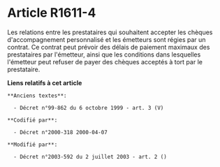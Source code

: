 # Article R1611-4

Les relations entre les prestataires qui souhaitent accepter les chèques d'accompagnement personnalisé et les émetteurs sont
régies par un contrat. Ce contrat peut prévoir des délais de paiement maximaux des prestataires par l'émetteur, ainsi que les
conditions dans lesquelles l'émetteur peut refuser de payer des chèques acceptés à tort par le prestataire.

**Liens relatifs à cet article**

	**Anciens textes**:

	  - Décret n°99-862 du 6 octobre 1999 - art. 3 (V)

	**Codifié par**:

	  - Décret n°2000-318 2000-04-07

	**Modifié par**:

	  - Décret n°2003-592 du 2 juillet 2003 - art. 2 ()
